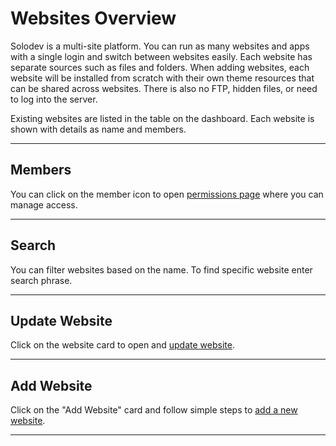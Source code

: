 # Websites Overview

Solodev is a multi-site platform. You can run as many websites and apps with a single login and switch between websites easily. Each website has separate sources such as files and folders. When adding websites, each website will be installed from scratch with their own theme resources that can be shared across websites. There is also no FTP, hidden files, or need to log into the server.

Existing websites are listed in the table on the dashboard. Each website is shown with details as name and members.

---

## Members

You can click on the member icon to open <a href="/workspace/websites-overview/permissions">permissions page</a> where you can manage access.

---

## Search

You can filter websites based on the name. To find specific website enter search phrase.

---

## Update Website

Click on the website card to open and <a href="/workspace/websites-overview/update-website">update website</a>.

---

## Add Website

Click on the "Add Website" card and follow simple steps to <a href="/workspace/websites-overview/add-website">add a new website</a>.

---